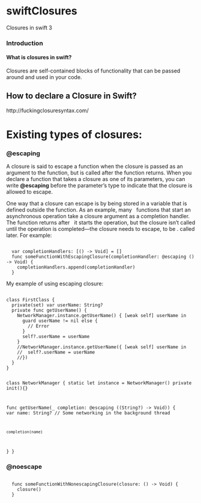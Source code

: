 # swiftClosures
Closures in swift 3 </br>

<h3><b> Introduction </b></h3>

<h4> What is closures in swift? </h4>

  Closures are self-contained blocks of functionality that can be passed around and used in your code.

<h2><b> How to declare a Closure in Swift? </b></h2>
http://fuckingclosuresyntax.com/

<h1><b> Existing types of closures: </b></h1>


<h3> @escaping </h3>

<p> A closure is said to escape a function when the closure is passed as an argument to the function, but is called after the     function returns. When you declare a function that takes a closure as one of its parameters, you can write <b>@escaping</b>   before   the parameter’s type to indicate that the closure is allowed to escape.

One way that a closure can escape is by being stored in a variable that is defined outside the function. As an example, many   functions that start an asynchronous operation take a closure argument as a completion handler. The function returns after     it starts the operation, but the closure isn’t called until the operation is completed—the closure needs to escape, to be .   called later. For example: </p>

<code>
  var completionHandlers: [() -> Void] = []
  func someFunctionWithEscapingClosure(completionHandler: @escaping () -> Void) {
    completionHandlers.append(completionHandler)
  }
</code>

<p> My example of using escaping closure: </p>

<div>
<code>
class FirstClass {
  private(set) var userName: String?
  private func getUserName() {
    NetworkManager.instance.getUserName() { [weak self] userName in
      guard userName != nil else {
        // Error
      }
      self?.userName = userName
    }
    //NetworkManager.instance.getUserName({ [weak self] userName in
    //  self?.userName = userName
    //})
  }
}

class NetworkManager {
  static let instance = NetworkManager()
  private init(){}
  
  func getUserName(_ completion: @escaping ((String?) -> Void)) {
  var name: String?
  // Some networking in the background thread
    
    completion(name)
  }
}
</code>
</div>
<h3> @noescape </h3>

<code lang="swift">
  func someFunctionWithNonescapingClosure(closure: () -> Void) {
    closure()
  }
</code>
